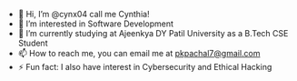 - 👋 Hi, I’m @cynx04 call me Cynthia!
- 👀 I’m interested in Software Development 
- 🌱 I’m currently studying at Ajeenkya DY Patil University as a B.Tech CSE Student
- 📫 How to reach me, you can email me at pkpachal7@gmail.com
- ⚡ Fun fact: I also have interest in Cybersecurity and Ethical Hacking

<!---
cynx04/cynx04 is a ✨ special ✨ repository because its `README.md` (this file) appears on your GitHub profile.
You can click the Preview link to take a look at your changes.
--->
